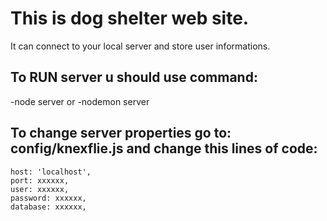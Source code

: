 # This is dog shelter web site. 

It can connect to your local server and store user informations.

## To RUN server u should use command:
-node server
or
-nodemon server

## To change server properties go to: config/knexflie.js and change this lines of code:

    host: 'localhost',
    port: xxxxxx,
    user: xxxxxx,
    password: xxxxxx,
    database: xxxxxx,
